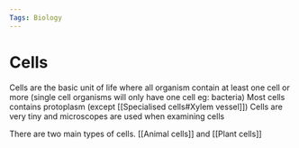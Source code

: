 ```yaml
---
Tags: Biology
---
```

# Cells
Cells are the basic unit of life where all organism contain at least one cell or more (single cell organisms will only have one cell eg: bacteria)
Most cells contains protoplasm (except [[Specialised cells#Xylem vessel]])
Cells are very tiny and microscopes are used when examining cells

There are two main types of cells. [[Animal cells]] and [[Plant cells]]